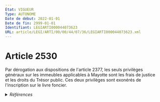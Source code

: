 ```yaml
---
État: VIGUEUR
Type: AUTONOME
Date de début: 2022-01-01
Date de fin: 2999-01-01
Identifiant: LEGIARTI000044073623
URL: article/LEGI/ARTI/00/00/44/07/36/LEGIARTI000044073623.xml
---
```


<h1>Article 2530</h1>

Par dérogation aux dispositions de l'article 2377, les seuls privilèges généraux
sur les immeubles applicables à Mayotte sont les frais de justice et les droits
du Trésor public. Ces deux privilèges sont exonérés de l'inscription sur le
livre foncier.


<details>
  <summary><em>Références</em></summary>

  <h2>Articles faisant référence à l'article</h2>
  
  <ul>
    <li>
      <a href="https://legal.tricoteuses.fr//redirection/LEGIARTI000022336273?vers=git&vers=legifrance">Code civil - article 2377 AUTONOME MODIFIE, en vigueur du 2013-01-01 au 2022-01-01</a> CITATION cible
    </li>
    <li>
      <a href="https://legal.tricoteuses.fr//redirection/LEGIARTI000044071601?vers=git&vers=legifrance">Code civil - article 2377 AUTONOME VIGUEUR, en vigueur depuis le 2022-01-01</a> CITATION cible
    </li>
    <li>
      <a href="https://legal.tricoteuses.fr//redirection/LEGIARTI000006449127?vers=git&vers=legifrance">Code civil - article 2377 AUTONOME MODIFIE, en vigueur du 2006-03-24 au 2013-01-01</a> CITATION cible
    </li>
    <li>
      <a href="https://legal.tricoteuses.fr//redirection/LEGIARTI000044045498?vers=git&vers=legifrance">Ordonnance n° 2021-1192 du 15 septembre 2021 portant réforme du droit des sûretés - article 36 PARTIELLEMENT_MODIF VIGUEUR, en vigueur depuis le 2021-09-17</a> MODIFIE source
    </li>
  </ul>
  
  <h2>Références faites par l'article</h2>
  
  <ul>
    <li>
      2021-09-15 MODIFIE cible <a href="https://legal.tricoteuses.fr//redirection/LEGIARTI000044045498?vers=git&vers=legifrance">Ordonnance n° 2021-1192 du 15 septembre 2021 portant réforme du droit des sûretés - article 36 PARTIELLEMENT_MODIF VIGUEUR, en vigueur depuis le 2021-09-17</a>
    </li>
    <li>
      2999-01-01 CONCORDE cible <a href="https://legal.tricoteuses.fr//redirection/LEGIARTI000006448478?vers=git&vers=legifrance">Code civil - article 2324 AUTONOME MODIFIE_MORT_NE, en vigueur du 2008-01-01 au 2006-03-24</a>
    </li>
    <li>
      2999-01-01 CONCORDANCE source <a href="https://legal.tricoteuses.fr//redirection/LEGIARTI000006448478?vers=git&vers=legifrance">Code civil - article 2324 AUTONOME MODIFIE_MORT_NE, en vigueur du 2008-01-01 au 2006-03-24</a>
    </li>
    <li>
      2999-01-01 CITATION source <a href="https://legal.tricoteuses.fr//redirection/LEGIARTI000006449127?vers=git&vers=legifrance">Code civil - article 2377 AUTONOME MODIFIE, en vigueur du 2006-03-24 au 2013-01-01</a>
    </li>
    <li>
      2999-01-01 CITATION cible <a href="https://legal.tricoteuses.fr//redirection/LEGIARTI000029733994?vers=git&vers=legifrance">Code de l'expropriation pour cause d'utilité publique - article L611-1 AUTONOME VIGUEUR, en vigueur depuis le 2015-01-01</a>
    </li>
    <li>
      CODIFICATION source Loi 1804-03-15
    </li>
  </ul>
</details>
